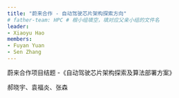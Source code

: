 ```yaml
---
title: "蔚来合作 - 自动驾驶芯片架构探索方向"
# father-team: HPC # 根小组填空，填对应父亲小组的文件名
leader:
- Xiaoyu Hao
members:
- Fuyan Yuan
- Sen Zhang
---
```


蔚来合作项目结题 -《自动驾驶芯片架构探索及算法部署方案》

郝晓宇、袁福炎、张森
